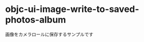objc-ui-image-write-to-saved-photos-album
=========================================

画像をカメラロールに保存するサンプルです